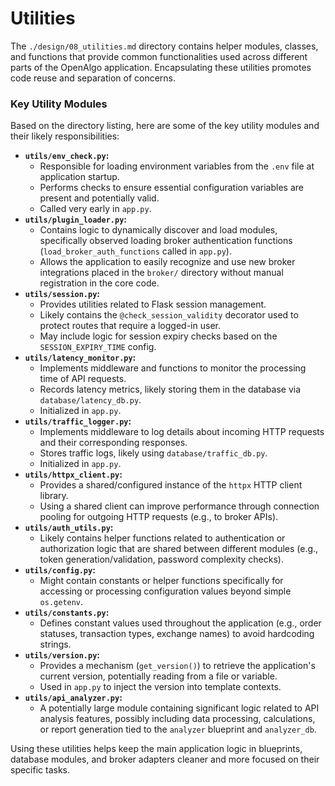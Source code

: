 # Utilities



The `./design/08_utilities.md` directory contains helper modules, classes, and functions that provide common functionalities used across different parts of the OpenAlgo application. Encapsulating these utilities promotes code reuse and separation of concerns.

### Key Utility Modules

Based on the directory listing, here are some of the key utility modules and their likely responsibilities:

* **`utils/env_check.py`:**
  * Responsible for loading environment variables from the `.env` file at application startup.
  * Performs checks to ensure essential configuration variables are present and potentially valid.
  * Called very early in `app.py`.
* **`utils/plugin_loader.py`:**
  * Contains logic to dynamically discover and load modules, specifically observed loading broker authentication functions (`load_broker_auth_functions` called in `app.py`).
  * Allows the application to easily recognize and use new broker integrations placed in the `broker/` directory without manual registration in the core code.
* **`utils/session.py`:**
  * Provides utilities related to Flask session management.
  * Likely contains the `@check_session_validity` decorator used to protect routes that require a logged-in user.
  * May include logic for session expiry checks based on the `SESSION_EXPIRY_TIME` config.
* **`utils/latency_monitor.py`:**
  * Implements middleware and functions to monitor the processing time of API requests.
  * Records latency metrics, likely storing them in the database via `database/latency_db.py`.
  * Initialized in `app.py`.
* **`utils/traffic_logger.py`:**
  * Implements middleware to log details about incoming HTTP requests and their corresponding responses.
  * Stores traffic logs, likely using `database/traffic_db.py`.
  * Initialized in `app.py`.
* **`utils/httpx_client.py`:**
  * Provides a shared/configured instance of the `httpx` HTTP client library.
  * Using a shared client can improve performance through connection pooling for outgoing HTTP requests (e.g., to broker APIs).
* **`utils/auth_utils.py`:**
  * Likely contains helper functions related to authentication or authorization logic that are shared between different modules (e.g., token generation/validation, password complexity checks).
* **`utils/config.py`:**
  * Might contain constants or helper functions specifically for accessing or processing configuration values beyond simple `os.getenv`.
* **`utils/constants.py`:**
  * Defines constant values used throughout the application (e.g., order statuses, transaction types, exchange names) to avoid hardcoding strings.
* **`utils/version.py`:**
  * Provides a mechanism (`get_version()`) to retrieve the application's current version, potentially reading from a file or variable.
  * Used in `app.py` to inject the version into template contexts.
* **`utils/api_analyzer.py`:**
  * A potentially large module containing significant logic related to API analysis features, possibly including data processing, calculations, or report generation tied to the `analyzer` blueprint and `analyzer_db`.

Using these utilities helps keep the main application logic in blueprints, database modules, and broker adapters cleaner and more focused on their specific tasks.
